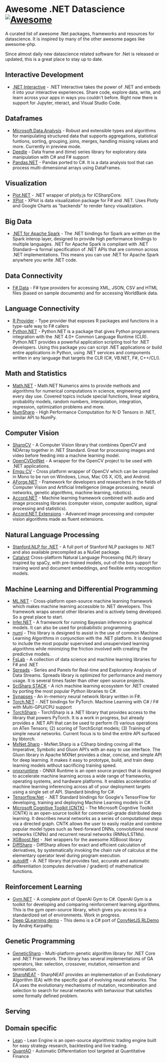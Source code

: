 # Awesome .NET Datascience [![Awesome](https://awesome.re/badge.svg)](https://awesome.re)
A curated list of awesome .Net packages, frameworks and resources for datascience. It is inspired by many of the other awesome pages like awesome-php.

Since almost daily new datascience related software for .Net is released or updated, this is a great place to stay up to date. 



## Interactive Development
* [.NET Interactive](https://github.com/dotnet/interactive) - .NET Interactive takes the power of .NET and embeds it into your interactive experiences. Share code, explore data, write, and learn across your apps in ways you couldn't before. Right now there is support for Jupyter, nteract, and Visual Studio Code.

## Dataframes
* [Microsoft.Data.Analysis](Microsoft.Data.Analysis) - Robust and extensible types and algorithms for manipulating structured data that supports aggregations, statistical funtions, sorting, grouping, joins, merges, handling missing values and more. Currently in preview mode.
* [Deedle](https://bluemountaincapital.github.io/Deedle/) - Data frame and (time) series library for exploratory data manipulation with C# and F# support
* [Pandas.NET](https://github.com/SciSharp/Pandas.NET) - Pandas ported to C#. It is a data analysis tool that can process multi-dimensional arrays using DataFrames.


## Visualization
* [Plot.NET](https://github.com/SciSharp/Plot.NET) - .NET wrapper of plotly.js for ICSharpCore.
* [XPlot](https://fslab.org/XPlot/) - XPlot is data visualization package for F# and .NET. Uses Plotly and Google Charts as "backends" to render fancy visualization.  

## Big Data
* [.NET for Apache Spark](https://dotnet.microsoft.com/apps/data/spark) - The .NET bindings for Spark are written on the Spark interop layer, designed to provide high performance bindings to multiple languages. .NET for Apache Spark is compliant with .NET Standard—a formal specification of .NET APIs that are common across .NET implementations. This means you can use .NET for Apache Spark anywhere you write .NET code. 

## Data Connectivity
* [F# Data](https://fsharp.github.io/FSharp.Data/) - F# type providers for accessing XML, JSON, CSV and HTML files (based on sample documents) and for accessing WorldBank data.


## Language Connectivity
* [R Provider](https://bluemountaincapital.github.io/FSharpRProvider/) - Type provider that exposes R packages and functions in a type-safe way to F# callers
* [Python.NET](https://pythonnet.github.io/) - Python.NET is a package that gives Python programmers integration with the .NET 4.0+ Common Language Runtime (CLR). Python.NET provides a powerful application scripting tool for .NET developers. Using this package you can script .NET applications or build entire applications in Python, using .NET services and components written in any language that targets the CLR (C#, VB.NET, F#, C++/CLI).

## Math and Statistics
* [Math.NET](https://numerics.mathdotnet.com/) - Math.NET Numerics aims to provide methods and algorithms for numerical computations in science, engineering and every day use. Covered topics include special functions, linear algebra, probability models, random numbers, interpolation, integration, regression, optimization problems and more.
* [NumSharp](https://github.com/SciSharp/NumSharp) - High Performance Computation for N-D Tensors in .NET, similar API to NumPy.


## Computer Vision
* [SharpCV](https://github.com/SciSharp/SharpCV) - A Computer Vision library that combines OpenCV and NDArray together in .NET Standard. Great for processing images and video before feeding into a machine learning model. 
* [OpenCVDotNet](https://code.google.com/archive/p/opencvdotnet) - A wrapper for the OpenCV project to be used with .NET applications.
* [Emgu CV](http://www.emgu.com/wiki/index.php/Main_Page) - Cross platform wrapper of OpenCV which can be compiled in Mono to be run on Windows, Linus, Mac OS X, iOS, and Android.
* [AForge.NET](http://www.aforgenet.com/framework/) - Framework for developers and researchers in the fields of Computer Vision and Artificial Intelligence (image processing, neural networks, genetic algorithms, machine learning, robotics).
* [Accord.NET](http://accord-framework.net/) - Machine learning framework combined with audio and image processing libraries (computer vision, computer audition, signal processing and statistics).
* [Accord.NET Extensions](https://github.com/dajuric/accord-net-extensions) - Advanced image processing and computer vision algorithms made as fluent extensions.

## Natural Language Processing
* [Stanford.NLP for .NET](https://github.com/sergey-tihon/Stanford.NLP.NET/) - A full port of Stanford NLP packages to .NET and also available precompiled as a NuGet package.
* [Catalyst](https://github.com/curiosity-ai/catalyst) Cross-platform Natural Language Processing (NLP) library inspired by spaCy, with pre-trained models, out-of-the box support for training word and document embeddings, and flexible entity recognition models.


## Machine Learning and Differential Programming
* [ML.NET](https://github.com/dotnet/machinelearning) - Cross-platform open-source machine learning framework which makes machine learning accessible to .NET developers. This framework wraps several other libraries and is actively being developed. So a great place to start.
* [Infer.NET](https://dotnet.github.io/infer/) - A framework for running Bayesian inference in graphical models. It can also be used for probabilistic programming.
* [numl](http://numl.net/index.html) - This library is designed to assist in the use of common Machine Learning Algorithms in conjunction with the .NET platform. It is designed to include the most popular supervised and unsupervised learning algorithms while minimizing the friction involved with creating the predictive models.
* [FsLab](https://fslab.org/) - A collection of data science and machine learning libraries for F# and .NET
* [Spreads](https://github.com/Spreads/Spreads/) - Series and Panels for Real-time and Exploratory Analysis of Data Streams. Spreads library is optimized for performance and memory usage. It is several times faster than other open source projects.
* [SciSharp STACK](https://scisharp.github.io/SciSharp/) - A rich machine learning ecosystem for .NET created by porting the most popular Python libraries to C#. 
* [Synapses](https://github.com/mrdimosthenis/Synapses) - An in-memory neural network library written in F#. 
* [Torch.NET](https://github.com/SciSharp/Torch.NET) - .NET bindings for PyTorch. Machine Learning with C# / F# with Multi-GPU/CPU support 
* [TorchSharp](https://github.com/xamarin/TorchSharp) - TorchSharp is a .NET library that provides access to the library that powers PyTorch. It is a work in progress, but already provides a .NET API that can be used to perform (1) various operations on ATen Tensors; (2) scoring of TorchScript models; (3) Training of simple neural networks. Current focus is to bind the entire API surfaced by libtorch.
* [MxNet.Sharp](https://mxnet.tech-quantum.com/) - MxNet.Sharp is a CSharp binding coving all the Imperative, Symbolic and Gluon API’s with an easy to use interface. The Gluon library in Apache MXNet provides a clear, concise, and simple API for deep learning. It makes it easy to prototype, build, and train deep learning models without sacrificing training speed.
* [onxxruntime](https://microsoft.github.io/onnxruntime/) - ONNX Runtime is an open source project that is designed to accelerate machine learning across a wide range of frameworks, operating systems, and hardware platforms. It enables acceleration of machine learning inferencing across all of your deployment targets using a single set of API. Standard binding for C#.
* [Tensorflow.Net](https://github.com/SciSharp/TensorFlow.NET) - .NET Standard bindings for Google's TensorFlow for developing, training and deploying Machine Learning models in C#. 
* [Microsoft Cognitive Toolkit (CNTK)](https://docs.microsoft.com/en-us/cognitive-toolkit/) - The Microsoft Cognitive Toolkit (CNTK) is an open-source toolkit for commercial-grade distributed deep learning. It describes neural networks as a series of computational steps via a directed graph. CNTK allows the user to easily realize and combine popular model types such as feed-forward DNNs, convolutional neural networks (CNNs) and recurrent neural networks (RNNs/LSTMs). 
* [XGBoost.Net](https://github.com/PicNet/XGBoost.Net) - .Net wrappers for the awesome XGBoost library
* [DiffSharp](https://diffsharp.github.io/DiffSharp/) - DiffSharp allows for exact and efficient calculation of derivatives, by systematically invoking the chain rule of calculus at the elementary operator level during program execution.
* [autodiff](https://github.com/alexshtf/autodiff) - A .NET library that provides fast, accurate and automatic differentiation (computes derivative / gradient) of mathematical functions.

## Reinforcement Learning
* [Gym.NET](https://github.com/SciSharp/Gym.NET) - A complete port of OpenAI Gym to C#. OpenAI Gym is a toolkit for developing and comparing reinforcement learning algorithms. This is the gym open-source library, which gives you access to a standardized set of environments. Work in progress.
* [Deep QLearning demo](https://github.com/dubezOniner/Deep-QLearning-Demo-csharp) - This demo is a C# port of [ConvNetJS RLDemo](https://cs.stanford.edu/people/karpathy/convnetjs/demo/rldemo.html) by Andrej Karpathy.

## Genetic Programming
* [GeneticSharp](https://github.com/giacomelli/GeneticSharp) - Multi-platform genetic algorithm library for .NET Core and .NET Framework. The library has several implementations of GA operators, like: selection, crossover, mutation, reinsertion and termination.
* [SharpNEAT](https://github.com/colgreen/sharpneat) - SharpNEAT provides an implementation of an Evolutionary Algorithm (EA) with the specific goal of evolving neural networks. The EA uses the evolutionary mechanisms of mutation, recombination and selection to search for neural networks with behaviour that satisfies some formally defined problem.

## Serving

## Domain specific
* [Lean](https://github.com/QuantConnect/Lean/) - Lean Engine is an open-source algorithmic trading engine built for easy strategy research, backtesting and live trading.
* [QuantAD](https://www.xcelerit.com/products/quantad/) - Automatic Differentiation tool targeted at Quantitative Finance